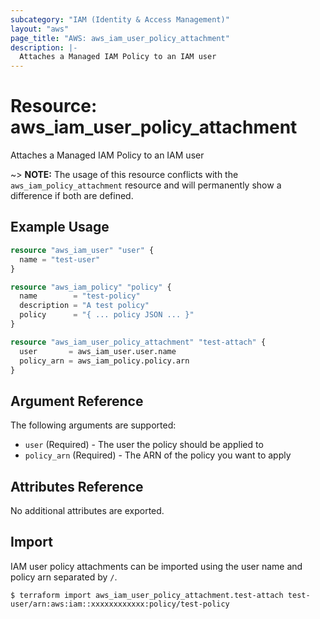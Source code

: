 ```yaml
---
subcategory: "IAM (Identity & Access Management)"
layout: "aws"
page_title: "AWS: aws_iam_user_policy_attachment"
description: |-
  Attaches a Managed IAM Policy to an IAM user
---
```


# Resource: aws_iam_user_policy_attachment

Attaches a Managed IAM Policy to an IAM user

~> **NOTE:** The usage of this resource conflicts with the `aws_iam_policy_attachment` resource and will permanently show a difference if both are defined.

## Example Usage

```terraform
resource "aws_iam_user" "user" {
  name = "test-user"
}

resource "aws_iam_policy" "policy" {
  name        = "test-policy"
  description = "A test policy"
  policy      = "{ ... policy JSON ... }"
}

resource "aws_iam_user_policy_attachment" "test-attach" {
  user       = aws_iam_user.user.name
  policy_arn = aws_iam_policy.policy.arn
}
```

## Argument Reference

The following arguments are supported:

* `user`        (Required) - The user the policy should be applied to
* `policy_arn`  (Required) - The ARN of the policy you want to apply

## Attributes Reference

No additional attributes are exported.

## Import

IAM user policy attachments can be imported using the user name and policy arn separated by `/`.

```
$ terraform import aws_iam_user_policy_attachment.test-attach test-user/arn:aws:iam::xxxxxxxxxxxx:policy/test-policy
```
